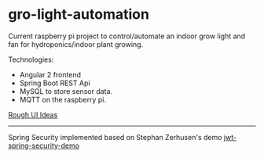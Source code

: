 # gro-light-automation

Current raspberry pi project to control/automate an indoor grow light and fan for hydroponics/indoor plant growing.

Technologies:
* Angular 2 frontend
* Spring Boot REST Api
* MySQL to store sensor data.
* MQTT on the raspberry pi.

[Rough UI Ideas](https://goo.gl/photos/HAjHsHN71tgkS3ZT9)

---
Spring Security implemented based on Stephan Zerhusen's demo
[jwt-spring-security-demo](https://github.com/szerhusenBC/jwt-spring-security-demo)
